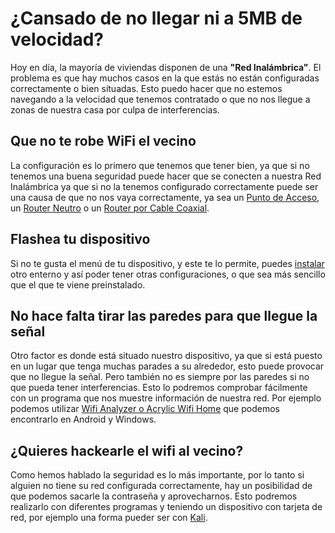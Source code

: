 # ¿Cansado de no llegar ni a 5MB de velocidad?

Hoy en día, la mayoría de viviendas disponen de una **"Red Inalámbrica"**. El problema es que hay muchos casos en la que estás no están configuradas correctamente o bien situadas. Esto puedo hacer que no estemos navegando a la velocidad que tenemos contratado o que no nos llegue a zonas de nuestra casa por culpa de interferencias.

## Que no te robe WiFi el vecino

La configuración es lo primero que tenemos que tener bien, ya que si no tenemos una buena seguridad puede hacer que se conecten a nuestra Red Inalámbrica ya que si no la tenemos configurado correctamente puede ser una causa de que no nos vaya correctamente, ya sea un [Punto de Acceso](https://villalba189.github.io/Conf.PA/Conf_PuntoDeAcceso2), un [Router Neutro](https://nswhuei.github.io/reto3/ActividadRQ5.2.html) o un [Router por Cable Coaxial](https://nswhuei.github.io/reto3/ActividadRQ5.3.html).

## Flashea tu dispositivo

Si no te gusta el menú de tu dispositivo, y este te lo permite, puedes [instalar](https://serrogard.github.io/Firmware/) otro enterno y así poder tener otras configuraciones, o que sea más sencillo que el que te viene preinstalado.

## No hace falta tirar las paredes para que llegue la señal

Otro factor es donde está situado nuestro dispositivo, ya que si está puesto en un lugar que tenga muchas parades a su alrededor, esto puede provocar que no llegue la señal. Pero también no es siempre por las paredes si no que pueda tener interferencias. Esto lo podremos comprobar fácilmente con un programa que nos muestre información de nuestra red. Por ejemplo podemos utilizar [Wifi Analyzer o Acrylic Wifi Home](https://serrogard.github.io/coberturawifi/Actividad1/ComprobarSe%C3%B1alWifi) que podemos encontrarlo en Android y Windows.

## ¿Quieres hackearle el wifi al vecino?

Como hemos hablado la seguridad es lo más importante, por lo tanto si alguien no tiene su red configurada correctamente, hay un posibilidad de que podemos sacarle la contraseña y aprovecharnos. Esto podremos realizarlo con diferentes programas y teniendo un dispositivo con tarjeta de red, por ejemplo una forma pueder ser con [Kali](https://github.com/NswHuei/hack-wifi).

